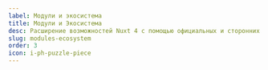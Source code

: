 ```yaml
---
label: Модули и экосистема
title: Модули и Экосистема
desc: Расширение возможностей Nuxt 4 с помощью официальных и сторонних модулей. Интеграция с инструментами разработки, UI-библиотеками и backend-сервисами.
slug: modules-ecosystem
order: 3
icon: i-ph-puzzle-piece
---
```

